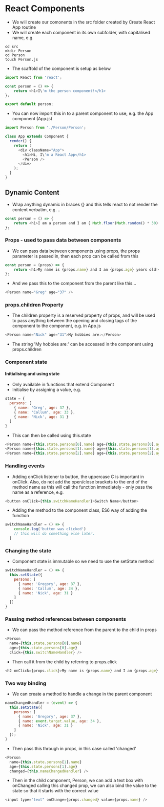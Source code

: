 # React Components

- We will create our comonents in the src folder created by Create React App routine
- We will create each component in its own subfolder, with capitalised name, e.g.
```
cd src
mkdir Person
cd Person
touch Person.js
```
- The scaffold of the component is setup as below
``` js
import React from 'react';

const person = () => {
    return <h1>I\'m the person component!</h1>
};

export default person;
```
- You can now import this in to a parent component to use, e.g. the App component (App.js)
``` js
import Person from './Person/Person';

class App extends Component {
  render() {
    return (
      <div className="App">
        <h1>Hi, I\'m a React App</h1>
        <Person />
      </div>
    );
  }
}
```

## Dynamic Content
- Wrap anything dynamic in braces {} and this tells react to not render the content verbatim, e.g. ..
``` js
const person = () => {
    return <h1>I am a person and I am { Math.floor(Math.random() * 30) } years old</h1>
};

```
### Props - used to pass data between components
- We can pass data between components using props, the props parameter is passed in, then each prop can be called from this
``` js
const person = (props) => {
    return <h1>My name is {props.name} and I am {props.age} years old!</h1>
};
```
- And we pass this to the component from the parent like this...
``` js
<Person name="Greg" age="37" />
```
### props.children Property
- The children property is a reserved property of props, and will be used to pass anything between the opening and closing tags of the component to the component, e.g. in App.js
``` js
<Person name="Nick" age="31">My hobbies are:</Person>
```
- The string 'My hobbies are:' can be accessed in the component using props.children

### Component state
#### Initialising and using state
- Only available in functions that extend Component
- Initialise by assigning a value, e.g.
``` js
state = {
  persons: [
    { name: 'Greg', age: 37 },
    { name: 'Callum', age: 33 },
    { name: 'Nick', age: 31 }
  ]
}
```
- This can then be called using this.state
``` js
<Person name={this.state.persons[0].name} age={this.state.persons[0].age} />
<Person name={this.state.persons[1].name} age={this.state.persons[1].age} />
<Person name={this.state.persons[2].name} age={this.state.persons[2].age}>My hobbies are:</Person>
```
### Handling events
- Adding onClick listener to button, the uppercase C is important in onClick. Also, do not add the open/close brackets to the end of the method name as this will call the function immediately - only pass the name as a reference, e.g.
``` js
<button onClick={this.switchNameHandler}>Switch Name</button>
```
- Adding the method to the component class, ES6 way of adding the function
``` js
switchNameHandler = () => {
    console.log('button was clicked')
    // this will do something else later.
  }
```
### Changing the state
- Component state is immutable so we need to use the setState method
``` js
switchNameHandler = () => {
  this.setState({
    persons: [
      { name: 'Gregory', age: 37 },
      { name: 'Callum', age: 34 },
      { name: 'Nick', age: 31 }
    ]
  })
}
```
### Passing method references between components
- We can pass the method reference from the parent to the child in props
``` js
<Person 
  name={this.state.persons[0].name} 
  age={this.state.persons[0].age}
  click={this.switchNameHandler} />
```
- Then call it from the child by referring to props.click
``` js
<h2 onClick={props.click}>My name is {props.name} and I am {props.age} years old!</h2>
```
### Two way binding
- We can create a method to handle a change in the parent component
``` js
nameChangedHandler = (event) => {
  this.setState({
    persons: [
      { name: 'Gregory', age: 37 },
      { name: event.target.value, age: 34 },
      { name: 'Nick', age: 31 }
    ]
  });
}
```
- Then pass this through in props, in this case called 'changed'
``` js
<Person 
  name={this.state.persons[1].name} 
  age={this.state.persons[1].age}
  changed={this.nameChangedHandler} />
```
- Then in the child component, Person, we can add a text box with onChanged calling this changed prop, we can also bind the value to the state so that it starts with the correct value
``` js
<input type="text" onChange={props.changed} value={props.name} />
```